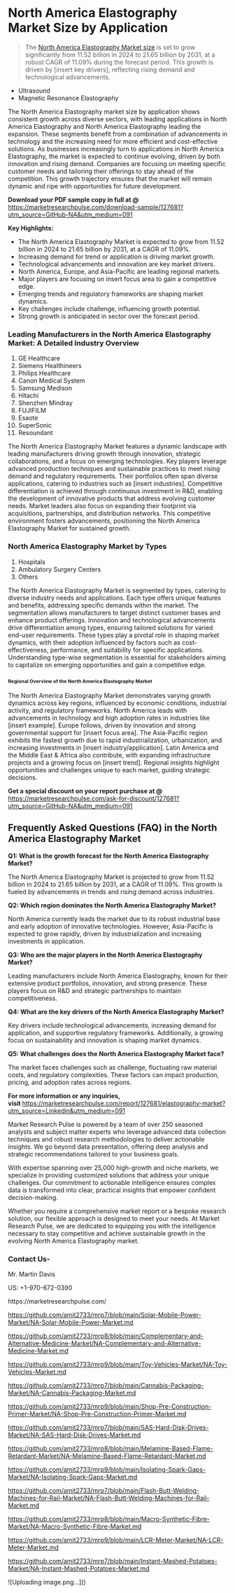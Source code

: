 <h1>North America Elastography Market&nbsp;Size by Application</h1><blockquote><p>The <a href="https://marketresearchpulse.com/download-sample/127681?utm_source=GitHub-NA&amp;utm_medium=091">North America Elastography Market size</a> is set to grow significantly from 11.52 billion in 2024 to 21.65 billion by 2031, at a robust CAGR of 11.09% during the forecast period. This growth is driven by [insert key drivers], reflecting rising demand and technological advancements.</p></blockquote><ul><li>Ultrasound<li> Magnetic Resonance Elastography</li></ul><p>The North America Elastography market size by application shows consistent growth across diverse sectors, with leading applications in North America Elastography and North America Elastography leading the expansion. These segments benefit from a combination of advancements in technology and the increasing need for more efficient and cost-effective solutions. As businesses increasingly turn to applications in North America Elastography, the market is expected to continue evolving, driven by both innovation and rising demand. Companies are focusing on meeting specific customer needs and tailoring their offerings to stay ahead of the competition. This growth trajectory ensures that the market will remain dynamic and ripe with opportunities for future development.</p><p><strong>Download your PDF sample copy in full at @ </strong><a href="https://marketresearchpulse.com/download-sample/127681?utm_source=GitHub-NA&amp;utm_medium=091">https://marketresearchpulse.com/download-sample/127681?utm_source=GitHub-NA&amp;utm_medium=091</a></p><p><strong>Key Highlights: </strong></p><ul><li>The North America Elastography Market is expected to grow from 11.52 billion in 2024 to 21.65 billion by 2031, at a CAGR of 11.09%.</li><li>Increasing demand for trend or application is driving market growth.</li><li>Technological advancements and innovation are key market drivers.</li><li>North America, Europe, and Asia-Pacific are leading regional markets.</li><li>Major players are focusing on insert focus area to gain a competitive edge.</li><li>Emerging trends and regulatory frameworks are shaping market dynamics.</li><li>Key challenges include challenge, influencing growth potential.</li><li>Strong growth is anticipated in sector over the forecast period.</li></ul><h3>Leading Manufacturers in the North America Elastography Market: A Detailed Industry Overview</h3><ol><li>GE Healthcare</li><li>Siemens Healthineers</li><li>Philips Healthcare</li><li>Canon Medical System</li><li>Samsung Medison</li><li>Hitachi</li><li>Shenzhen Mindray</li><li>FUJIFILM</li><li>Esaote</li><li>SuperSonic</li><li>Resoundant</li></ol><div class="flex max-w-full flex-col flex-grow"><div class="min-h-8 text-message flex w-full flex-col items-end gap-2 whitespace-normal break-words [.text-message+&amp;]:mt-5" dir="auto" data-message-author-role="assistant" data-message-id="fd8432e4-4910-450d-b182-61b7bfb0a01f" data-message-model-slug="gpt-4o"><div class="flex w-full flex-col gap-1 empty:hidden first:pt-[3px]"><div class="markdown prose w-full break-words dark:prose-invert light"><p>The North America Elastography Market features a dynamic landscape with leading manufacturers driving growth through innovation, strategic collaborations, and a focus on emerging technologies. Key players leverage advanced production techniques and sustainable practices to meet rising demand and regulatory requirements. Their portfolios often span diverse applications, catering to industries such as [insert industries]. Competitive differentiation is achieved through continuous investment in R&amp;D, enabling the development of innovative products that address evolving customer needs. Market leaders also focus on expanding their footprint via acquisitions, partnerships, and distribution networks. This competitive environment fosters advancements, positioning the North America Elastography Market for sustained growth.</p></div></div></div></div><h3>North America Elastography Market by Types</h3><ol><li>Hospitals<li> Ambulatory Surgery Centers<li> Others</li></ol><div class="flex max-w-full flex-col flex-grow"><div class="min-h-8 text-message flex w-full flex-col items-end gap-2 whitespace-normal break-words [.text-message+&amp;]:mt-5" dir="auto" data-message-author-role="assistant" data-message-id="084470be-0bb7-4664-bddf-5156b4f41249" data-message-model-slug="gpt-4o-mini"><div class="flex w-full flex-col gap-1 empty:hidden first:pt-[3px]"><div class="markdown prose w-full break-words dark:prose-invert light"><p>The North America Elastography Market is segmented by types, catering to diverse industry needs and applications. Each type offers unique features and benefits, addressing specific demands within the market. The segmentation allows manufacturers to target distinct customer bases and enhance product offerings. Innovation and technological advancements drive differentiation among types, ensuring tailored solutions for varied end-user requirements. These types play a pivotal role in shaping market dynamics, with their adoption influenced by factors such as cost-effectiveness, performance, and suitability for specific applications. Understanding type-wise segmentation is essential for stakeholders aiming to capitalize on emerging opportunities and gain a competitive edge.</p></div></div></div></div><h3><span style="font-size: 11px;">Regional Overview of the North America Elastography Market</span></h3><div class="flex max-w-full flex-col flex-grow"><div class="min-h-8 text-message flex w-full flex-col items-end gap-2 whitespace-normal break-words [.text-message+&amp;]:mt-5" dir="auto" data-message-author-role="assistant" data-message-id="e9038762-ce64-4e30-91c9-9bd413514231" data-message-model-slug="gpt-4o-mini"><div class="flex w-full flex-col gap-1 empty:hidden first:pt-[3px]"><div class="markdown prose w-full break-words dark:prose-invert light"><p>The North America Elastography Market demonstrates varying growth dynamics across key regions, influenced by economic conditions, industrial activity, and regulatory frameworks. North America leads with advancements in technology and high adoption rates in industries like [insert example]. Europe follows, driven by innovation and strong governmental support for [insert focus area]. The Asia-Pacific region exhibits the fastest growth due to rapid industrialization, urbanization, and increasing investments in [insert industry/application]. Latin America and the Middle East &amp; Africa also contribute, with expanding infrastructure projects and a growing focus on [insert trend]. Regional insights highlight opportunities and challenges unique to each market, guiding strategic decisions.</p></div></div></div></div><p><strong>Get a special discount on your report purchase at @ </strong><a href="https://marketresearchpulse.com/ask-for-discount/127681?utm_source=GitHub-NA&amp;utm_medium=091">https://marketresearchpulse.com/ask-for-discount/127681?utm_source=GitHub-NA&amp;utm_medium=091</a></p><h2>Frequently Asked Questions (FAQ) in the North America Elastography Market</h2><p><strong>Q1: What is the growth forecast for the North America Elastography Market?</strong></p><p>The North America Elastography Market is projected to grow from 11.52 billion in 2024 to 21.65 billion by 2031, at a CAGR of 11.09%. This growth is fueled by advancements in trends and rising demand across industries.</p><p><strong>Q2: Which region dominates the North America Elastography Market?</strong></p><p>North America currently leads the market due to its robust industrial base and early adoption of innovative technologies. However, Asia-Pacific is expected to grow rapidly, driven by industrialization and increasing investments in application.</p><p><strong>Q3: Who are the major players in the North America Elastography Market?</strong></p><p>Leading manufacturers include North America Elastography, known for their extensive product portfolios, innovation, and strong presence. These players focus on R&amp;D and strategic partnerships to maintain competitiveness.</p><p><strong>Q4: What are the key drivers of the North America Elastography Market?</strong></p><p>Key drivers include technological advancements, increasing demand for application, and supportive regulatory frameworks. Additionally, a growing focus on sustainability and innovation is shaping market dynamics.</p><p><strong>Q5: What challenges does the North America Elastography Market face?</strong></p><p>The market faces challenges such as challenge, fluctuating raw material costs, and regulatory complexities. These factors can impact production, pricing, and adoption rates across regions.</p><p><strong>For more information or any inquiries, visit&nbsp;</strong><a href="https://marketresearchpulse.com/report/127681/elastography-market?utm_source=Linkedin&utm_medium=091">https://marketresearchpulse.com/report/127681/elastography-market?utm_source=Linkedin&utm_medium=091</a></p><p>Market Research Pulse is powered by a team of over 250 seasoned analysts and subject matter experts who leverage advanced data collection techniques and robust research methodologies to deliver actionable insights. We go beyond data presentation, offering deep analysis and strategic recommendations tailored to your business goals.</p><p>With expertise spanning over 25,000 high-growth and niche markets, we specialize in providing customized solutions that address your unique challenges. Our commitment to actionable intelligence ensures complex data is transformed into clear, practical insights that empower confident decision-making.</p><p>Whether you require a comprehensive market report or a bespoke research solution, our flexible approach is designed to meet your needs. At Market Research Pulse, we are dedicated to equipping you with the intelligence necessary to stay competitive and achieve sustainable growth in the evolving North America Elastography market.</p><h3><strong>Contact Us-</strong></h3><p>Mr. Martin Davis</p><p>US: +1-970-672-0390</p><p>https://marketresearchpulse.com/</p><p><a href="https://github.com/amit2733/mrp7/blob/main/Solar-Mobile-Power-Market/NA-Solar-Mobile-Power-Market.md">https://github.com/amit2733/mrp7/blob/main/Solar-Mobile-Power-Market/NA-Solar-Mobile-Power-Market.md</a></p><p><a href="https://github.com/amit2733/mrp8/blob/main/Complementary-and-Alternative-Medicine-Market/NA-Complementary-and-Alternative-Medicine-Market.md">https://github.com/amit2733/mrp8/blob/main/Complementary-and-Alternative-Medicine-Market/NA-Complementary-and-Alternative-Medicine-Market.md</a></p><p><a href="https://github.com/amit2733/mrp9/blob/main/Toy-Vehicles-Market/NA-Toy-Vehicles-Market.md">https://github.com/amit2733/mrp9/blob/main/Toy-Vehicles-Market/NA-Toy-Vehicles-Market.md</a></p><p><a href="https://github.com/amit2733/mrp7/blob/main/Cannabis-Packaging-Market/NA-Cannabis-Packaging-Market.md">https://github.com/amit2733/mrp7/blob/main/Cannabis-Packaging-Market/NA-Cannabis-Packaging-Market.md</a></p><p><a href="https://github.com/amit2733/mrp9/blob/main/Shop-Pre-Construction-Primer-Market/NA-Shop-Pre-Construction-Primer-Market.md">https://github.com/amit2733/mrp9/blob/main/Shop-Pre-Construction-Primer-Market/NA-Shop-Pre-Construction-Primer-Market.md</a></p><p><a href="https://github.com/amit2733/mrp7/blob/main/SAS-Hard-Disk-Drives-Market/NA-SAS-Hard-Disk-Drives-Market.md">https://github.com/amit2733/mrp7/blob/main/SAS-Hard-Disk-Drives-Market/NA-SAS-Hard-Disk-Drives-Market.md</a></p><p><a href="https://github.com/amit2733/mrp8/blob/main/Melamine-Based-Flame-Retardant-Market/NA-Melamine-Based-Flame-Retardant-Market.md">https://github.com/amit2733/mrp8/blob/main/Melamine-Based-Flame-Retardant-Market/NA-Melamine-Based-Flame-Retardant-Market.md</a></p><p><a href="https://github.com/amit2733/mrp9/blob/main/Isolating-Spark-Gaps-Market/NA-Isolating-Spark-Gaps-Market.md">https://github.com/amit2733/mrp9/blob/main/Isolating-Spark-Gaps-Market/NA-Isolating-Spark-Gaps-Market.md</a></p><p><a href="https://github.com/amit2733/mrp7/blob/main/Flash-Butt-Welding-Machines-for-Rail-Market/NA-Flash-Butt-Welding-Machines-for-Rail-Market.md">https://github.com/amit2733/mrp7/blob/main/Flash-Butt-Welding-Machines-for-Rail-Market/NA-Flash-Butt-Welding-Machines-for-Rail-Market.md</a></p><p><a href="https://github.com/amit2733/mrp8/blob/main/Macro-Synthetic-Fibre-Market/NA-Macro-Synthetic-Fibre-Market.md">https://github.com/amit2733/mrp8/blob/main/Macro-Synthetic-Fibre-Market/NA-Macro-Synthetic-Fibre-Market.md</a></p><p><a href="https://github.com/amit2733/mrp9/blob/main/LCR-Meter-Market/NA-LCR-Meter-Market.md">https://github.com/amit2733/mrp9/blob/main/LCR-Meter-Market/NA-LCR-Meter-Market.md</a></p><p><a href="https://github.com/amit2733/mrp7/blob/main/Instant-Mashed-Potatoes-Market/NA-Instant-Mashed-Potatoes-Market.md">https://github.com/amit2733/mrp7/blob/main/Instant-Mashed-Potatoes-Market/NA-Instant-Mashed-Potatoes-Market.md</a></p>
![Uploading image.png…]()
